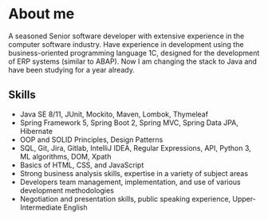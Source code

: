 # About me
A seasoned Senior software developer with extensive experience in the computer software industry. Have experience in development using the business-oriented programming language 1C, designed for the development of ERP systems (similar to ABAP). Now I am changing the stack to Java and have been studying for a year already.
## Skills
- Java SE 8/11, JUnit, Mockito, Maven, Lombok, Thymeleaf
- Spring Framework 5, Spring Boot 2, Spring MVC, Spring Data JPA, Hibernate
- OOP and SOLID Principles, Design Patterns
- SQL, Git, Jira, Gitlab, IntelliJ IDEA, Regular Expressions, API, Python 3, ML algorithms, DOM, Xpath
- Basics of HTML, CSS, and JavaScript
- Strong business analysis skills, expertise in a variety of subject areas
- Developers team management, implementation, and use of various development methodologies
- Negotiation and presentation skills, public speaking experience, Upper-Intermediate English

